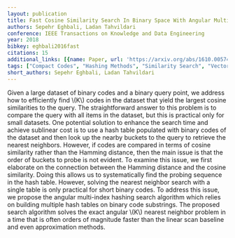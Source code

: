 ```yaml
---
layout: publication
title: Fast Cosine Similarity Search In Binary Space With Angular Multi-index Hashing
authors: Sepehr Eghbali, Ladan Tahvildari
conference: IEEE Transactions on Knowledge and Data Engineering
year: 2018
bibkey: eghbali2016fast
citations: 15
additional_links: [{name: Paper, url: 'https://arxiv.org/abs/1610.00574'}]
tags: ["Compact Codes", "Hashing Methods", "Similarity Search", "Vector Indexing"]
short_authors: Sepehr Eghbali, Ladan Tahvildari
---
```

Given a large dataset of binary codes and a binary query point, we address
how to efficiently find \\(K\\) codes in the dataset that yield the largest cosine
similarities to the query. The straightforward answer to this problem is to
compare the query with all items in the dataset, but this is practical only for
small datasets. One potential solution to enhance the search time and achieve
sublinear cost is to use a hash table populated with binary codes of the
dataset and then look up the nearby buckets to the query to retrieve the
nearest neighbors. However, if codes are compared in terms of cosine similarity
rather than the Hamming distance, then the main issue is that the order of
buckets to probe is not evident. To examine this issue, we first elaborate on
the connection between the Hamming distance and the cosine similarity. Doing
this allows us to systematically find the probing sequence in the hash table.
However, solving the nearest neighbor search with a single table is only
practical for short binary codes. To address this issue, we propose the angular
multi-index hashing search algorithm which relies on building multiple hash
tables on binary code substrings. The proposed search algorithm solves the
exact angular \\(K\\) nearest neighbor problem in a time that is often orders of
magnitude faster than the linear scan baseline and even approximation methods.